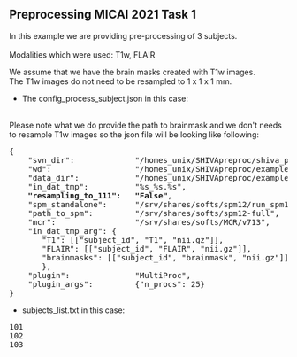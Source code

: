 ## Preprocessing MICAI 2021 Task 1


In this example we are providing pre-processing of 3 subjects.<br />
<br />
Modalities which were used: T1w, FLAIR<br />

We assume that we have the brain masks created with T1w images.<br />
The T1w images do not need to be resampled to 1 x 1 x 1 mm.<br />

- The config_process_subject.json in this case:
<br />
 Please note what we do provide the path to brainmask and we don't needs to resample T1w images so the json file will be looking like following: 
<br />
 <pre>
{
    "svn_dir":             "/homes_unix/SHIVApreproc/shiva_preproc/",
    "wd":                  "/homes_unix/SHIVApreproc/examples_preproc/MICCAI_2016/preproc_images",
    "data_dir":            "/homes_unix/SHIVApreproc/examples_preproc/MICCAI_2016/raw_images",
    "in_dat_tmp":          "%s_%s.%s",
    <b>"resampling_to_111":   "False"</b>,    
    "spm_standalone":      "/srv/shares/softs/spm12/run_spm12.sh",
    "path_to_spm":         "/srv/shares/softs/spm12-full",
    "mcr":                 "/srv/shares/softs/MCR/v713",
    "in_dat_tmp_arg": {
       "T1": [["subject_id", "T1", "nii.gz"]],
       "FLAIR": [["subject_id", "FLAIR", "nii.gz"]],
       "brainmasks": [["subject_id", "brainmask", "nii.gz"]]
       },
    "plugin":              "MultiProc",
    "plugin_args":         {"n_procs": 25}   
}
</pre>

 - subjects_list.txt in this case:
<pre>
101
102
103 </pre>
